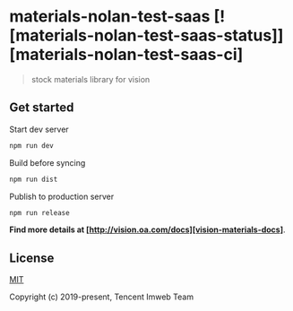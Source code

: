 
# materials-nolan-test-saas [![materials-nolan-test-saas-status]][materials-nolan-test-saas-ci]

> stock materials library for vision

## Get started

Start dev server

```sh
npm run dev
```

Build before syncing

```sh
npm run dist
```

Publish to production server

```sh
npm run release
```

**Find more details at [http://vision.oa.com/docs][vision-materials-docs]**.

## License

[MIT](http://opensource.org/licenses/MIT)

Copyright (c) 2019-present, Tencent Imweb Team 



